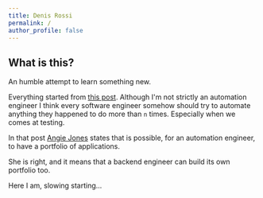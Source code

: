 ```yaml
---
title: Denis Rossi
permalink: /
author_profile: false
---
```

## What is this?
An humble attempt to learn something new.

Everything started from [this post](https://techbeacon.com/app-dev-testing/10-portfolio-projects-aspiring-automation-engineers?amp). 
Although I'm not strictly an automation engineer I think every software engineer somehow should try to automate anything they happened to do more than `n` times. Especially when we comes at testing.

In that post [Angie Jones](https://techbeacon.com/contributors/angie-jones) states that is possible, for an automation engineer, to have a portfolio of applications. 

She is right, and it means that a backend engineer can build its own portfolio too.

Here I am, slowing starting...